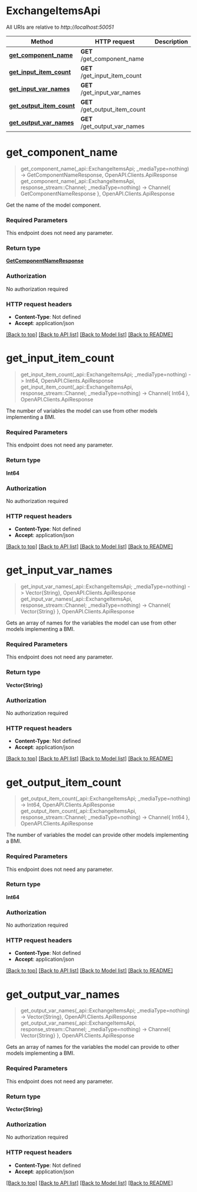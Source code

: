 # ExchangeItemsApi

All URIs are relative to *http://localhost:50051*

Method | HTTP request | Description
------------- | ------------- | -------------
[**get_component_name**](ExchangeItemsApi.md#get_component_name) | **GET** /get_component_name | 
[**get_input_item_count**](ExchangeItemsApi.md#get_input_item_count) | **GET** /get_input_item_count | 
[**get_input_var_names**](ExchangeItemsApi.md#get_input_var_names) | **GET** /get_input_var_names | 
[**get_output_item_count**](ExchangeItemsApi.md#get_output_item_count) | **GET** /get_output_item_count | 
[**get_output_var_names**](ExchangeItemsApi.md#get_output_var_names) | **GET** /get_output_var_names | 


# **get_component_name**
> get_component_name(_api::ExchangeItemsApi; _mediaType=nothing) -> GetComponentNameResponse, OpenAPI.Clients.ApiResponse <br/>
> get_component_name(_api::ExchangeItemsApi, response_stream::Channel; _mediaType=nothing) -> Channel{ GetComponentNameResponse }, OpenAPI.Clients.ApiResponse



Get the name of the model component.

### Required Parameters
This endpoint does not need any parameter.

### Return type

[**GetComponentNameResponse**](GetComponentNameResponse.md)

### Authorization

No authorization required

### HTTP request headers

 - **Content-Type**: Not defined
 - **Accept**: application/json

[[Back to top]](#) [[Back to API list]](../README.md#api-endpoints) [[Back to Model list]](../README.md#models) [[Back to README]](../README.md)

# **get_input_item_count**
> get_input_item_count(_api::ExchangeItemsApi; _mediaType=nothing) -> Int64, OpenAPI.Clients.ApiResponse <br/>
> get_input_item_count(_api::ExchangeItemsApi, response_stream::Channel; _mediaType=nothing) -> Channel{ Int64 }, OpenAPI.Clients.ApiResponse



The number of variables the model can use from other models implementing a BMI. 

### Required Parameters
This endpoint does not need any parameter.

### Return type

**Int64**

### Authorization

No authorization required

### HTTP request headers

 - **Content-Type**: Not defined
 - **Accept**: application/json

[[Back to top]](#) [[Back to API list]](../README.md#api-endpoints) [[Back to Model list]](../README.md#models) [[Back to README]](../README.md)

# **get_input_var_names**
> get_input_var_names(_api::ExchangeItemsApi; _mediaType=nothing) -> Vector{String}, OpenAPI.Clients.ApiResponse <br/>
> get_input_var_names(_api::ExchangeItemsApi, response_stream::Channel; _mediaType=nothing) -> Channel{ Vector{String} }, OpenAPI.Clients.ApiResponse



Gets an array of names for the variables the model can use from other models implementing a BMI. 

### Required Parameters
This endpoint does not need any parameter.

### Return type

**Vector{String}**

### Authorization

No authorization required

### HTTP request headers

 - **Content-Type**: Not defined
 - **Accept**: application/json

[[Back to top]](#) [[Back to API list]](../README.md#api-endpoints) [[Back to Model list]](../README.md#models) [[Back to README]](../README.md)

# **get_output_item_count**
> get_output_item_count(_api::ExchangeItemsApi; _mediaType=nothing) -> Int64, OpenAPI.Clients.ApiResponse <br/>
> get_output_item_count(_api::ExchangeItemsApi, response_stream::Channel; _mediaType=nothing) -> Channel{ Int64 }, OpenAPI.Clients.ApiResponse



The number of variables the model can provide other models implementing a BMI. 

### Required Parameters
This endpoint does not need any parameter.

### Return type

**Int64**

### Authorization

No authorization required

### HTTP request headers

 - **Content-Type**: Not defined
 - **Accept**: application/json

[[Back to top]](#) [[Back to API list]](../README.md#api-endpoints) [[Back to Model list]](../README.md#models) [[Back to README]](../README.md)

# **get_output_var_names**
> get_output_var_names(_api::ExchangeItemsApi; _mediaType=nothing) -> Vector{String}, OpenAPI.Clients.ApiResponse <br/>
> get_output_var_names(_api::ExchangeItemsApi, response_stream::Channel; _mediaType=nothing) -> Channel{ Vector{String} }, OpenAPI.Clients.ApiResponse



Gets an array of names for the variables the model can provide to other models implementing a BMI. 

### Required Parameters
This endpoint does not need any parameter.

### Return type

**Vector{String}**

### Authorization

No authorization required

### HTTP request headers

 - **Content-Type**: Not defined
 - **Accept**: application/json

[[Back to top]](#) [[Back to API list]](../README.md#api-endpoints) [[Back to Model list]](../README.md#models) [[Back to README]](../README.md)

